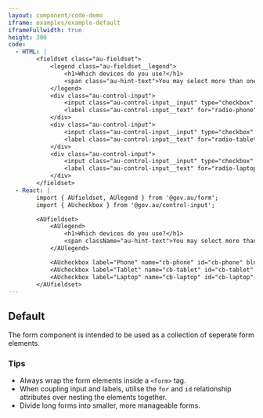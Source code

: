 ```yaml
---
layout: component/code-demo
iframe: examples/example-default
iframeFullwidth: true
height: 300
code:
  - HTML: |
        <fieldset class="au-fieldset">
            <legend class="au-fieldset__legend">
                <h1>Which devices do you use?</h1>
                <span class="au-hint-text">You may select more than one</span>
            </legend>
            <div class="au-control-input">
                <input class="au-control-input__input" type="checkbox" name="checkbox-ex" id="cb-phone" checked>
                <label class="au-control-input__text" for="radio-phone">Phone</label>
            </div>
            <div class="au-control-input">
                <input class="au-control-input__input" type="checkbox" name="checkbox-ex" id="cb-tablet">
                <label class="au-control-input__text" for="radio-tablet">Tablet</label>
            </div>
            <div class="au-control-input">
                <input class="au-control-input__input" type="checkbox" name="checkbox-ex" id="cb-laptop" checked>
                <label class="au-control-input__text" for="radio-laptop">Laptop</label>
            </div>
        </fieldset>
  - React: |
        import { AUfieldset, AUlegend } from '@gov.au/form';
        import { AUcheckbox } from '@gov.au/control-input';

        <AUfieldset>
            <AUlegend>
                <h1>Which devices do you use?</h1>
                <span className="au-hint-text">You may select more than one</span>
            </AUlegend>

            <AUcheckbox label="Phone" name="cb-phone" id="cb-phone" block checked/>
            <AUcheckbox label="Tablet" name="cb-tablet" id="cb-tablet" block/>
            <AUcheckbox label="Laptop" name="cb-laptop" id="cb-laptop" block checked/>
        </AUfieldset>
---
```

## Default

The form component is intended to be used as a collection of seperate form elements.

### Tips

- Always wrap the form elements inside a `<form>` tag.
- When coupling input and labels, utilise the `for` and `id` relationship attributes over nesting the elements together.
- Divide long forms into smaller, more manageable forms.
